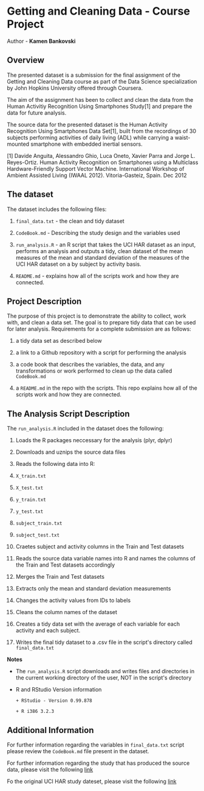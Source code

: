 # Getting and Cleaning Data - Course Project

Author - **Kamen Bankovski**

## Overview

The presented dataset is a submission for the final assignment of the 
Getting and Cleaning Data course as part of the Data Science specialization
by John Hopkins University offered through Coursera.

The aim of the assignment has been to collect and clean the data from the Human Activitiy Recognition Using Smartphones Study[1] and prepare the data for future analysis.

The source data for the presented dataset is the Human Activity Recognition Using Smartphones Data Set[1], built from the recordings of 30 subjects performing activities of daily living (ADL) while carrying a waist-mounted smartphone with embedded inertial sensors.

[1] Davide Anguita, Alessandro Ghio, Luca Oneto, Xavier Parra and Jorge L. Reyes-Ortiz. Human Activity Recognition on Smartphones using a Multiclass Hardware-Friendly Support Vector Machine. International Workshop of Ambient Assisted Living (IWAAL 2012). Vitoria-Gasteiz, Spain. Dec 2012

## The dataset

The dataset includes the following files:

1. `final_data.txt` - the clean and tidy dataset

2. `CodeBook.md` - Describing the study design and the variables used

3. `run_analysis.R` - an R script that takes the UCI HAR dataset as an input,              performs an analysis and outputs a tidy, clean dataset of the mean measures of          the mean and standard deviation of the measures of the UCI HAR dataset on a by          subject by activity basis. 

4. `README.md` - explains how all of the scripts work and how they are connected.

## Project Description

The purpose of this project is to demonstrate the ability to collect, work with, and clean a data set. The goal is to prepare tidy data that can be used for later analysis. Requirements for a complete submission are as follows:

1. a tidy data set as described below

2. a link to a Github repository with a script for performing the analysis

3. a code book that describes the variables, the data, and any transformations or work performed to clean up the data called `CodeBook.md` 

4. a `README.md` in the repo with the scripts. This repo explains how all of the scripts work and how they are connected.

## The Analysis Script Description

The `run_analysis.R` included in the dataset does the following:

1. Loads the R packages neccessary for the analysis (plyr, dplyr)

2. Downloads and uznips the source data files 

3. Reads the following data into R:

  1. `X_train.txt`

  2. `X_test.txt`

  3. `y_train.txt`

  4. `y_test.txt`

  5. `subject_train.txt`

  6. `subject_test.txt`

4. Craetes subject and activity columns in the Train and Test datasets

5. Reads the source data variable names into R and names the columns of the Train and Test datasets accordingly

6. Merges the Train and Test datasets

7. Extracts only the mean and standard deviation measurements

8. Changes the activity values from IDs to labels

9. Cleans the column names of the dataset

10. Creates a tidy data set with the average of each variable for each activity and each subject.

11. Writes the final tidy dataset to a .csv file in the script's directory called `final_data.txt`

**Notes** 

  - The `run_analysis.R` script downloads and writes files and directories in the current working directory of the user, NOT in the script's directory
  
  - R and RStudio Version information
        
        + RStudio - Version 0.99.878
        
        + R i386 3.2.3
  

## Additional Information

For further information regarding the variables in `final_data.txt` script please review the `CodeBook.md` file present in the dataset. 

For further information regarding the study that has produced the source data, please visit the following [link](http://archive.ics.uci.edu/ml/datasets/Human+Activity+Recognition+Using+Smartphones)

Fo the original UCI HAR study dateset, please visit the following [link](https://d396qusza40orc.cloudfront.net/getdata%2Fprojectfiles%2FUCI%20HAR%20Dataset.zip)


